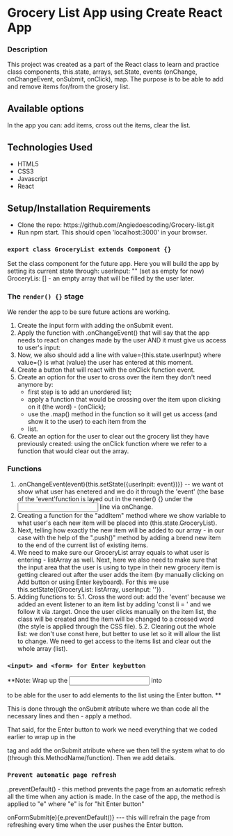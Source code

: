 # Grocery List App using Create React App

### Description
This project was created as a part of the React class to learn and practice class components, this.state, arrays, set.State, events (onChange, onChangeEvent, onSubmit, onClick), map. The purpose is to be able to add and remove items for/from the grosery list.

## Available options

In the app you can: add items, cross out the items, clear the list.

## Technologies Used

<ul>
   <li>HTML5</li>
   <li>CSS3</li>
   <li>Javascript</li>
   <li>React</li>
</ul>

## Setup/Installation Requirements

<ul>
   <li>Clone the repo: https://github.com/Angiedoescoding/Grocery-list.git</li>
   <li>Run npm start. This should open 'localhost:3000' in your browser.</li>
</ul>

### `export class GroceryList extends Component {}`

Set the class component for the future app. Here you will build the app by setting its current state through:
userInput: "" (set as empty for now)
GroceryLis: [] - an empty array that will be filled by the user later.


### The `render() {}` stage

We render the app to be sure future actions are working.

1. Create the input form with adding the onSubmit event.
2. Apply the function with .onChangeEvent() that will say that the app needs to react on changes made by the user AND it must give us access to user's input:
3. Now, we also should add a line with value={this.state.userInput} where value={} is what (value) the user has entered at this moment.
4. Create a button that will react with the onClick function event.
5. Create an option for the user to cross over the item they don't need anymore by:
   - first step is to add an unordered list;
   - apply a function that would be crossing over the item upon clicking on it (the word) - (onClick);
   - use the .map() method in the function so it will get us access (and show it to the user) to each item from the <li> list.
6. Create an option for the user to clear out the grocery list they have previously created:
   using the onClick function where we refer to a function that would clear out the array.

### Functions

1. .onChangeEvent(event){this.setState({userInpit: event})}} -- we want ot show what user has enetered and we do it through the 'event' (the base of the 'event'function is layed out in the render() {} under the <input> line via onChange.
2. Creating a function for the "addItem" method where we show variable to what user's each new item will be placed into (this.state.GroceryList).
3. Next, telling how exactly the new item will be added to our array - in our case with the help of the ".push()" method by adding a brend new item to the end of the current list of existing items.
4. We need to make sure our GroceryList array equals to what user is entering - listArray as well. Next, here we also need to make sure that the input area that the user is using to type in their new grocery item is getting cleared out after the user adds the item (by manually clicking on Add button or using Enter keyboard).
For this we use this.setState({GroceryList: listArray, userInput: ''}) .
5. Adding functions to:
   5.1. Cross the word out: add the 'event' because we added an event listener to an item list by adding 'const li = ' and we follow it via .target. Once the user clicks manually on the item list, the class will be created and the item will be changed to a crossed word (the style is applied through the CSS file).
   5.2. Clearing out the whole list: we don't use const here, but better to use let so it will allow the list to change. We need to get access to the items list and clear out the whole array (list).


### `<input> and <form> for Enter keybutton`

**Note: Wrap up the <input></input> into <form></form> to be able for the user to add elements to the list using the Enter button. **

This is done through the onSubmit atribute where we than code all the necessary lines and then - apply a method.

That said, for the Enter button to work we need everything that we coded earlier to wrap up in the <form></form> tag and add the onSubmit atribute where we then tell the system what to do (through this.MethodName/function). Then we add details.

### `Prevent automatic page refresh`

.preventDefault() - this method prevents the page from an automatic refresh all the time when any action is made.
In the case of the app, the method is applied to "e" where "e" is for "hit Enter button"

   onFormSubmit(e){e.preventDefault()} --- this will refrain the page from refreshing every time when the user pushes the Enter button.
